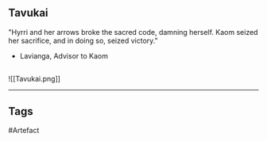 ## Tavukai
"Hyrri and her arrows broke the sacred code, damning herself.
Kaom seized her sacrifice, and in doing so, seized victory."
- Lavianga, Advisor to Kaom
## 
![[Tavukai.png]]

---
## Tags
#Artefact